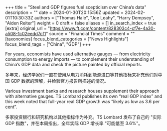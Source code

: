 +++
title = "Steel and GDP figures fuel scepticism over China’s data"
description = ""
date = 2024-01-30T20:15:56Z
updated = 2024-02-01T10:30:33Z
authors = ["Thomas Hale", "Joe Leahy", "Harry Dempsey", "Aiden Reiter"]
weight = 0
draft = false
aliases = []
in_search_index = true
[extra]
original_url = "https://www.ft.com/content/828303c4-cf7e-4a30-a508-1c02eedd7cf1"
source = "Financial Times"
comment = ""
[taxonomies]
focus_blend_categories = ["News Highlights"]
focus_blend_tags = ["China", "GDP"]
+++

For years, economists have used alternative gauges — from electricity consumption to energy imports — to complement their understanding of China’s GDP data and check the picture painted by official reports.

多年来，经济学家们一直在使用从电力消耗到能源进口等其他指标来补充他们对中国 GDP 数据的理解，并检验官方报告所描述的情况。

Various investment banks and research houses supplement their approach with alternative gauges. TS Lombard publishes its own “real GDP index” and this week noted that full-year real GDP growth was “likely as low as 3.6 per cent”.

多家投资银行和研究机构以其他指标作为补充。TS Lombard 发布了自己的 "实际 GDP 指数"，并在本周指出，全年实际 GDP 增长率 "可能低至 3.6%"。
